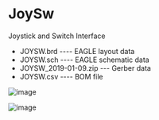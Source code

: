 # JoySw
Joystick and Switch Interface

- JOYSW.brd ---- EAGLE layout data
- JOYSW.sch ---- EAGLE schematic data
- JOYSW_2019-01-09.zip --- Gerber data
- JOYSW.csv ---- BOM file

![image](https://user-images.githubusercontent.com/64763/183349108-cac6cdc9-a641-4ad7-9b53-ca8b26098b29.png)

![image](https://user-images.githubusercontent.com/64763/183349460-561297b0-bfc4-42af-9678-1fc154a238ec.png)
